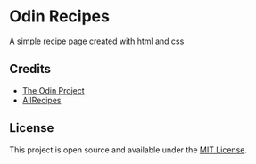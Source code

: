 # Odin Recipes

A simple recipe page created with html and css

## Credits

- [The Odin Project](https://www.theodinproject.com/dashboard)
- [AllRecipes](https://www.allrecipes.com/)

## License

This project is open source and available under the [MIT License](./LICENSE).
